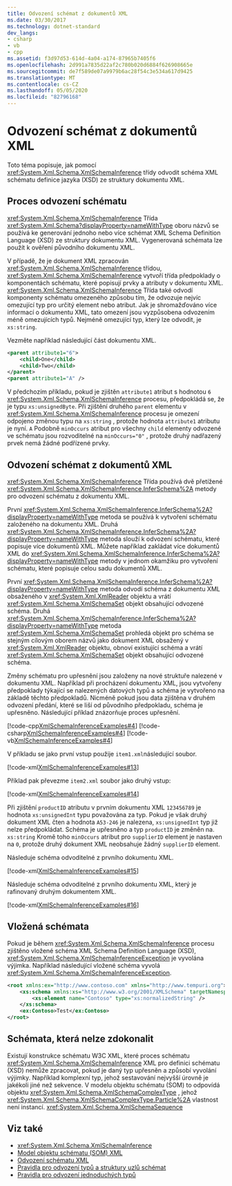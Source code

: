 ```yaml
---
title: Odvození schémat z dokumentů XML
ms.date: 03/30/2017
ms.technology: dotnet-standard
dev_langs:
- csharp
- vb
- cpp
ms.assetid: f3d97d53-614d-4a04-a174-87965b7405f6
ms.openlocfilehash: 2d991a7835d22af2c780b020d6884f626908665e
ms.sourcegitcommit: de7f589de07a9979b6ac28f54c3e534a617d9425
ms.translationtype: MT
ms.contentlocale: cs-CZ
ms.lasthandoff: 05/05/2020
ms.locfileid: "82796168"
---
```

# <a name="inferring-schemas-from-xml-documents"></a>Odvození schémat z dokumentů XML
Toto téma popisuje, jak pomocí <xref:System.Xml.Schema.XmlSchemaInference> třídy odvodit schéma XML schématu definice jazyka (XSD) ze struktury dokumentu XML.  
  
## <a name="the-schema-inference-process"></a>Proces odvození schématu  
 <xref:System.Xml.Schema.XmlSchemaInference> Třída <xref:System.Xml.Schema?displayProperty=nameWithType> oboru názvů se používá ke generování jednoho nebo více schémat XML Schema Definition Language (XSD) ze struktury dokumentu XML. Vygenerovaná schémata lze použít k ověření původního dokumentu XML.  
  
 V případě, že je dokument XML zpracován <xref:System.Xml.Schema.XmlSchemaInference> třídou, <xref:System.Xml.Schema.XmlSchemaInference> vytvoří třída předpoklady o komponentách schématu, které popisují prvky a atributy v dokumentu XML. <xref:System.Xml.Schema.XmlSchemaInference> Třída také odvodí komponenty schématu omezeného způsobu tím, že odvozuje nejvíc omezující typ pro určitý element nebo atribut. Jak je shromažďováno více informací o dokumentu XML, tato omezení jsou vyzpůsobena odvozením méně omezujících typů. Nejméně omezující typ, který lze odvodit, je `xs:string`.  
  
 Vezměte například následující část dokumentu XML.  
  
```xml  
<parent attribute1="6">  
    <child>One</child>  
    <child>Two</child>  
</parent>  
<parent attribute1="A" />
```  
  
 V předchozím příkladu, pokud je zjištěn `attribute1` atribut s hodnotou `6` <xref:System.Xml.Schema.XmlSchemaInference> procesu, předpokládá se, že je typu `xs:unsignedByte`. Při zjištění druhého `parent` elementu v <xref:System.Xml.Schema.XmlSchemaInference> procesu je omezení odpojeno změnou typu na `xs:string` , protože hodnota `attribute1` atributu je nyní. `A` Podobně `minOccurs` atribut pro všechny `child` elementy odvozené ve schématu jsou rozvoditelné na `minOccurs="0"` , protože druhý nadřazený prvek nemá žádné podřízené prvky.  
  
## <a name="inferring-schemas-from-xml-documents"></a>Odvození schémat z dokumentů XML  
 <xref:System.Xml.Schema.XmlSchemaInference> Třída používá dvě přetížené <xref:System.Xml.Schema.XmlSchemaInference.InferSchema%2A> metody pro odvození schématu z dokumentu XML.  
  
 První <xref:System.Xml.Schema.XmlSchemaInference.InferSchema%2A?displayProperty=nameWithType> metoda se používá k vytvoření schématu založeného na dokumentu XML. Druhá <xref:System.Xml.Schema.XmlSchemaInference.InferSchema%2A?displayProperty=nameWithType> metoda slouží k odvození schématu, které popisuje více dokumentů XML. Můžete například zakládat více dokumentů XML do <xref:System.Xml.Schema.XmlSchemaInference.InferSchema%2A?displayProperty=nameWithType> metody v jednom okamžiku pro vytvoření schématu, které popisuje celou sadu dokumentů XML.  
  
 První <xref:System.Xml.Schema.XmlSchemaInference.InferSchema%2A?displayProperty=nameWithType> metoda odvodí schéma z dokumentu XML obsaženého v <xref:System.Xml.XmlReader> objektu a vrátí <xref:System.Xml.Schema.XmlSchemaSet> objekt obsahující odvozené schéma. Druhá <xref:System.Xml.Schema.XmlSchemaInference.InferSchema%2A?displayProperty=nameWithType> metoda <xref:System.Xml.Schema.XmlSchemaSet> prohledá objekt pro schéma se stejným cílovým oborem názvů jako dokument XML obsažený v <xref:System.Xml.XmlReader> objektu, obnoví existující schéma a vrátí <xref:System.Xml.Schema.XmlSchemaSet> objekt obsahující odvozené schéma.  
  
 Změny schématu pro upřesnění jsou založeny na nové struktuře nalezené v dokumentu XML. Například při procházení dokumentu XML, jsou vytvořeny předpoklady týkající se nalezených datových typů a schéma je vytvořeno na základě těchto předpokladů. Nicméně pokud jsou data zjištěna v druhém odvození předání, které se liší od původního předpokladu, schéma je upřesněno. Následující příklad znázorňuje proces upřesnění.  
  
 [!code-cpp[XmlSchemaInferenceExamples#4](../../../../samples/snippets/cpp/VS_Snippets_Data/XmlSchemaInferenceExamples/CPP/XmlSchemaInferenceExamples.cpp#4)]
 [!code-csharp[XmlSchemaInferenceExamples#4](../../../../samples/snippets/csharp/VS_Snippets_Data/XmlSchemaInferenceExamples/CS/XmlSchemaInferenceExamples.cs#4)]
 [!code-vb[XmlSchemaInferenceExamples#4](../../../../samples/snippets/visualbasic/VS_Snippets_Data/XmlSchemaInferenceExamples/VB/XmlSchemaInferenceExamples.vb#4)]  
  
 V příkladu se jako první vstup použije `item1.xml`následující soubor.  
  
 [!code-xml[XmlSchemaInferenceExamples#13](../../../../samples/snippets/xml/VS_Snippets_Data/XmlSchemaInferenceExamples/XML/item1.xml#13)]  
  
 Příklad pak převezme `item2.xml` soubor jako druhý vstup:  
  
 [!code-xml[XmlSchemaInferenceExamples#14](../../../../samples/snippets/xml/VS_Snippets_Data/XmlSchemaInferenceExamples/XML/item2.xml#14)]  
  
 Při zjištění `productID` atributu v prvním dokumentu XML `123456789` je hodnota `xs:unsignedInt` typu považována za typ. Pokud je však druhý dokument XML čten a hodnota `A53-246` je nalezena, `xs:unsignedInt` typ již nelze předpokládat. Schéma je upřesněno a typ `productID` je změněn na. `xs:string` Kromě toho `minOccurs` atribut pro `supplierID` element je nastaven na `0`, protože druhý dokument XML neobsahuje žádný `supplierID` element.  
  
 Následuje schéma odvoditelné z prvního dokumentu XML.  
  
 [!code-xml[XmlSchemaInferenceExamples#15](../../../../samples/snippets/xml/VS_Snippets_Data/XmlSchemaInferenceExamples/XML/InferSchema1.xml#15)]  
  
 Následuje schéma odvoditelné z prvního dokumentu XML, který je rafinovaný druhým dokumentem XML.  
  
 [!code-xml[XmlSchemaInferenceExamples#16](../../../../samples/snippets/xml/VS_Snippets_Data/XmlSchemaInferenceExamples/XML/InferSchema2.xml#16)]  
  
## <a name="inline-schemas"></a>Vložená schémata  
 Pokud je během <xref:System.Xml.Schema.XmlSchemaInference> procesu zjištěno vložené schéma XML Schema Definition Language (XSD), <xref:System.Xml.Schema.XmlSchemaInferenceException> je vyvolána výjimka. Například následující vložené schéma vyvolá <xref:System.Xml.Schema.XmlSchemaInferenceException>.  
  
```xml  
<root xmlns:ex="http://www.contoso.com" xmlns="http://www.tempuri.org">  
    <xs:schema xmlns:xs="http://www.w3.org/2001/XMLSchema" targetNamespace="http://www.contoso.com">  
        <xs:element name="Contoso" type="xs:normalizedString" />  
    </xs:schema>  
    <ex:Contoso>Test</ex:Contoso>  
</root>  
```  
  
## <a name="schemas-that-cannot-be-refined"></a>Schémata, která nelze zdokonalit  
 Existují konstrukce schématu W3C XML, které proces schématu <xref:System.Xml.Schema.XmlSchemaInference> XML pro definici schématu (XSD) nemůže zpracovat, pokud je daný typ upřesněn a způsobí vyvolání výjimky. Například komplexní typ, jehož sestavování nejvyšší úrovně je jakékoli jiné než sekvence. V modelu objektu schématu (SOM) to odpovídá objektu <xref:System.Xml.Schema.XmlSchemaComplexType> , jehož <xref:System.Xml.Schema.XmlSchemaComplexType.Particle%2A> vlastnost není instancí. <xref:System.Xml.Schema.XmlSchemaSequence>  
  
## <a name="see-also"></a>Viz také

- <xref:System.Xml.Schema.XmlSchemaInference>
- [Model objektu schématu (SOM) XML](../../../../docs/standard/data/xml/xml-schema-object-model-som.md)
- [Odvození schématu XML](../../../../docs/standard/data/xml/inferring-an-xml-schema.md)
- [Pravidla pro odvození typů a struktury uzlů schémat](../../../../docs/standard/data/xml/rules-for-inferring-schema-node-types-and-structure.md)
- [Pravidla pro odvození jednoduchých typů](../../../../docs/standard/data/xml/rules-for-inferring-simple-types.md)
